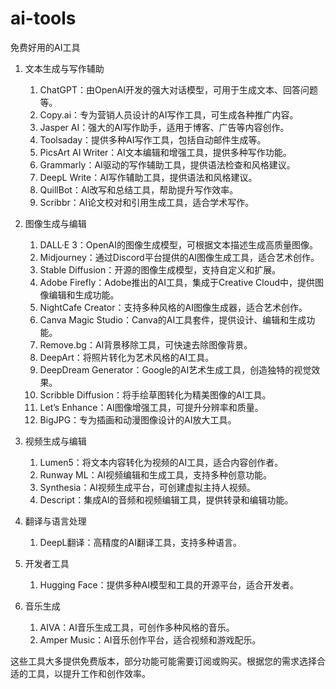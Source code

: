 # ai-tools
免费好用的AI工具

1. 文本生成与写作辅助

	1.	ChatGPT：由OpenAI开发的强大对话模型，可用于生成文本、回答问题等。
	2.	Copy.ai：专为营销人员设计的AI写作工具，可生成各种推广内容。
	3.	Jasper AI：强大的AI写作助手，适用于博客、广告等内容创作。
	4.	Toolsaday：提供多种AI写作工具，包括自动邮件生成等。
	5.	PicsArt AI Writer：AI文本编辑和增强工具，提供多种写作功能。
	6.	Grammarly：AI驱动的写作辅助工具，提供语法检查和风格建议。
	7.	DeepL Write：AI写作辅助工具，提供语法和风格建议。
	8.	QuillBot：AI改写和总结工具，帮助提升写作效率。
	9.	Scribbr：AI论文校对和引用生成工具，适合学术写作。

2. 图像生成与编辑

	1.	DALL·E 3：OpenAI的图像生成模型，可根据文本描述生成高质量图像。
	2.	Midjourney：通过Discord平台提供的AI图像生成工具，适合艺术创作。
	3.	Stable Diffusion：开源的图像生成模型，支持自定义和扩展。
	4.	Adobe Firefly：Adobe推出的AI工具，集成于Creative Cloud中，提供图像编辑和生成功能。
	5.	NightCafe Creator：支持多种风格的AI图像生成器，适合艺术创作。
	6.	Canva Magic Studio：Canva的AI工具套件，提供设计、编辑和生成功能。
	7.	Remove.bg：AI背景移除工具，可快速去除图像背景。
	8.	DeepArt：将照片转化为艺术风格的AI工具。
	9.	DeepDream Generator：Google的AI艺术生成工具，创造独特的视觉效果。
	10.	Scribble Diffusion：将手绘草图转化为精美图像的AI工具。
	11.	Let’s Enhance：AI图像增强工具，可提升分辨率和质量。
	12.	BigJPG：专为插画和动漫图像设计的AI放大工具。

3. 视频生成与编辑

	1.	Lumen5：将文本内容转化为视频的AI工具，适合内容创作者。
	2.	Runway ML：AI视频编辑和生成工具，支持多种创意功能。
	3.	Synthesia：AI视频生成平台，可创建虚拟主持人视频。
	4.	Descript：集成AI的音频和视频编辑工具，提供转录和编辑功能。

4. 翻译与语言处理

	1.	DeepL翻译：高精度的AI翻译工具，支持多种语言。

5. 开发者工具

	1.	Hugging Face：提供多种AI模型和工具的开源平台，适合开发者。

6. 音乐生成

	1.	AIVA：AI音乐生成工具，可创作多种风格的音乐。
	2.	Amper Music：AI音乐创作平台，适合视频和游戏配乐。

这些工具大多提供免费版本，部分功能可能需要订阅或购买。根据您的需求选择合适的工具，以提升工作和创作效率。
